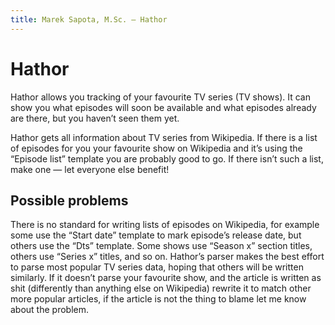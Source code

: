 ```yaml
---
title: Marek Sapota, M.Sc. — Hathor
---
```


# Hathor

Hathor allows you tracking of your favourite TV series (TV shows).  It can show
you what episodes will soon be available and what episodes already are there,
but you haven’t seen them yet.

Hathor gets all information about TV series from Wikipedia.  If there is a list
of episodes for you your favourite show on Wikipedia and it’s using the “Episode
list” template you are probably good to go.  If there isn’t such a list, make
one — let everyone else benefit!

## Possible problems

There is no standard for writing lists of episodes on Wikipedia, for example
some use the “Start date” template to mark episode’s release date, but others
use the “Dts” template.  Some shows use “Season x” section titles, others use
“Series x” titles, and so on.  Hathor’s parser makes the best effort to parse
most popular TV series data, hoping that others will be written similarly.  If
it doesn’t parse your favourite show, and the article is written as shit
(differently than anything else on Wikipedia) rewrite it to match other more
popular articles, if the article is not the thing to blame let me know about the
problem.

